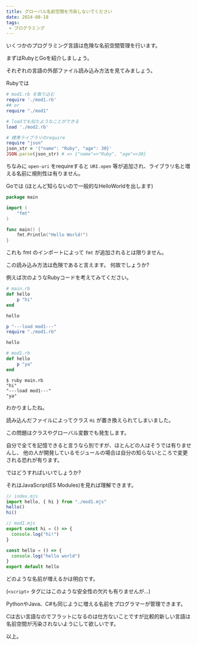```yaml
---
title: グローバル名前空間を汚染しないでください
date: 2024-08-18
tags:
 - プログラミング
---
```


いくつかのプログラミング言語は危険な名前空間管理を行います。

まずはRubyとGoを紹介しましょう。

それぞれの言語の外部ファイル読み込み方法を見てみましょう。

Rubyでは
```ruby
# mod1.rb を取り込む
require './mod1.rb'
## or
require "./mod1"

# loadでも似たようなことができる
load './mod2.rb'

# 標準ライブラリのrequire
require "json"
json_str = '{"name": "Ruby", "age": 30}'
JSON.parse(json_str) # => {"name"=>"Ruby", "age"=>30}
```

ちなみに `open-uri` をrequireすると `URI.open` 等が追加され、ライブラリ名と増える名前に規則性は有りません。

Goでは (ほとんど知らないので一般的なHelloWorldを出します)
```go
package main

import (
	"fmt"
)

func main() {
	fmt.Println("Hello World!")
}
```

これも fmt のインポートによって `fmt` が追加されるとは限りません。

この読み込み方法は危険であると言えます。 何故でしょうか?

例えば次のようなRubyコードを考えてみてください。

```ruby {name="main.rb"}
# main.rb
def hello
    p "hi"
end

hello

p "---load mod1---"
require "./mod1.rb"

hello
```

```ruby {name="mod1.rb"}
# mod1.rb
def hello
    p "ya"
end
```

```
$ ruby main.rb
"hi"
"---load mod1---"
"ya"
```

わかりましたね。

読み込んだファイルによってクラス `Hi` が置き換えられてしまいました。

この問題はクラスやグローバル変数でも発生します。

自分で全てを記憶できると言うなら別ですが、ほとんどの人はそうでは有りませんし、
他の人が開発しているモジュールの場合は自分の知らないところで変更される恐れが有ります。

ではどうすればいいでしょうか?

それはJavaScript(ES Modules)を見れば理解できます。

```js {name="index.mjs"}
// index.mjs
import hello, { hi } from "./mod1.mjs"
hello()
hi()
```

```js {name="mod1.mjs"}
// mod1.mjs
export const hi = () => {
  console.log("hi!")
}

const hello = () => {
  console.log("hello world")
}
export default hello
```

どのような名前が増えるかは明白です。

(`<script>` タグにはこのような安全性の欠片も有りませんが...)

PythonやJava、C#も同じように増える名前をプログラマーが管理できます。

Cは古い言語なのでフラットになるのは仕方ないことですが比較的新しい言語は名前空間が汚染されないようにして欲しいです。

以上。
